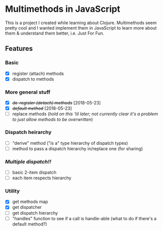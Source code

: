 # Multimethods in JavaScript

This is a project I created while learning about Clojure. Multimethods seem
pretty cool and I wanted implement them in JavaScript to learn more about them
& understand them better, i.e. Just For Fun.

## Features

### Basic

* [x] register (attach) methods
* [x] dispatch to methods

### More general stuff

* [X] ~~*de-register (detach) methods*~~ [2018-05-23]
* [X] ~~*default method*~~ [2018-05-23]
* [ ] replace methods (_hold on this 'til later; not currently clear it's a
  problem to just allow methods to be overwritten_)

### Dispatch heirarchy

* [ ] "derive" method ("is a" type hierarchy of dispatch types)
* [ ] method to pass a dispatch hierarchy in/replace one (for sharing)

### _Multiple dispatch!!_

* [ ] basic 2-item dispatch
* [ ] each item respects hierarchy

### Utility

* [x] get methods map
* [x] get dispatcher
* [ ] get dispatch hierarchy
* [ ] "handles" function to see if a call is handle-able (what to do if there's a default method?)

